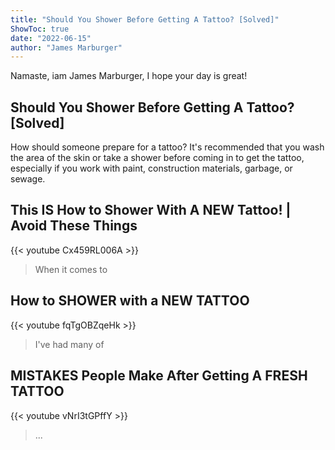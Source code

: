 ```yaml
---
title: "Should You Shower Before Getting A Tattoo? [Solved]"
ShowToc: true 
date: "2022-06-15"
author: "James Marburger" 
---
```


Namaste, iam James Marburger, I hope your day is great!
## Should You Shower Before Getting A Tattoo? [Solved]
How should someone prepare for a tattoo? It's recommended that you wash the area of the skin or take a shower before coming in to get the tattoo, especially if you work with paint, construction materials, garbage, or sewage.

## This IS How to Shower With A NEW Tattoo! | Avoid These Things
{{< youtube Cx459RL006A >}}
>When it comes to 

## How to SHOWER with a  NEW TATTOO
{{< youtube fqTgOBZqeHk >}}
>I've had many of 

## MISTAKES People Make After Getting A FRESH TATTOO
{{< youtube vNrI3tGPffY >}}
>... 

